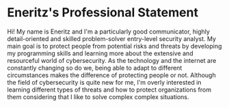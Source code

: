 # Eneritz's Professional Statement 

Hi! My name is Eneritz and I'm a particularly good communicator, highly detail-oriented and skilled problem-solver 
entry-level security analyst. My main goal is to protect people from potential risks and threats by developing my 
programming skills and learning more about the extensive and resourceful world of cybersecurity. As the technology and 
the internet are constantly changing so do we, being able to adapt to different circumstances makes the difference of
protecting people or not. Although the field of cybersecurity is quite new for me, I'm overly interested in learning 
different types of threats and how to protect organizations from them considering that I like to solve complex complex
situations.
